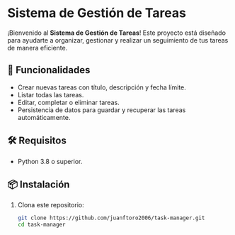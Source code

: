 # Sistema de Gestión de Tareas

¡Bienvenido al **Sistema de Gestión de Tareas**! Este proyecto está diseñado para ayudarte a organizar, gestionar y realizar un seguimiento de tus tareas de manera eficiente.

## 🚀 Funcionalidades
- Crear nuevas tareas con título, descripción y fecha límite.
- Listar todas las tareas.
- Editar, completar o eliminar tareas.
- Persistencia de datos para guardar y recuperar las tareas automáticamente.

## 🛠️ Requisitos
- Python 3.8 o superior.

## 📦 Instalación
1. Clona este repositorio:
   ```bash
   git clone https://github.com/juanftoro2006/task-manager.git
   cd task-manager
